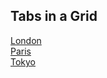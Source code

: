 <body>

<div class="w3-container">
  <h2>Tabs in a Grid</h2>

  <div class="w3-row">
    <a href="javascript:void(0)" onclick="openCity(event, 'London');">
      <div class="w3-third tablink w3-bottombar w3-hover-light-grey w3-padding">London</div>
    </a>
    <a href="javascript:void(0)" onclick="openCity(event, 'Paris');">
      <div class="w3-third tablink w3-bottombar w3-hover-light-grey w3-padding">Paris</div>
    </a>
    <a href="javascript:void(0)" onclick="openCity(event, 'Tokyo');">
      <div class="w3-third tablink w3-bottombar w3-hover-light-grey w3-padding">Tokyo</div>
    </a>
  </div>

  <div id="London" class="w3-container city" style="display:none">
    <h2>London</h2>
    <p>London is the capital city of England.</p>
  </div>

  <div id="Paris" class="w3-container city" style="display:none">
    <h2>Paris</h2>
    <p>Paris is the capital of France.</p> 
  </div>

  <div id="Tokyo" class="w3-container city" style="display:none">
    <h2>Tokyo</h2>
    <p>Tokyo is the capital of Japan.</p>
  </div>
</div>

<script>
function openCity(evt, cityName) {
  var i, x, tablinks;
  x = document.getElementsByClassName("city");
  for (i = 0; i < x.length; i++) {
    x[i].style.display = "none";
  }
  tablinks = document.getElementsByClassName("tablink");
  for (i = 0; i < x.length; i++) {
    tablinks[i].className = tablinks[i].className.replace(" w3-border-red", "");
  }
  document.getElementById(cityName).style.display = "block";
  evt.currentTarget.firstElementChild.className += " w3-border-red";
}
</script>

</body>
